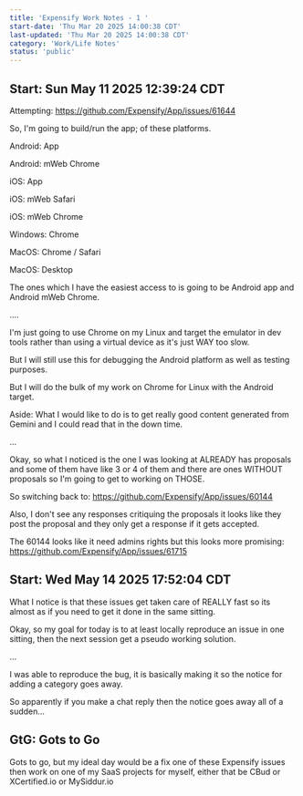 ```yaml
---
title: 'Expensify Work Notes - 1 '
start-date: 'Thu Mar 20 2025 14:00:38 CDT'
last-updated: 'Thu Mar 20 2025 14:00:38 CDT'
category: 'Work/Life Notes'
status: 'public'
---
```




## Start: Sun May 11 2025 12:39:24 CDT

Attempting:
https://github.com/Expensify/App/issues/61644

So, I'm going to build/run the app; of these platforms.

Android: App

Android: mWeb Chrome

iOS: App

iOS: mWeb Safari

iOS: mWeb Chrome

Windows: Chrome

MacOS: Chrome / Safari

MacOS: Desktop

The ones which I have the easiest access to is going to be Android app and Android mWeb Chrome.

....

I'm just going to use Chrome on my Linux and target the emulator in dev tools rather than using a virtual device as it's just WAY too slow.

But I will still use this for debugging the Android platform as well as testing purposes.

But I will do the bulk of my work on Chrome for Linux with the Android target.

Aside: What I would like to do is to get really good content generated from Gemini and I could read that in the down time.

...

Okay, so what I noticed is the one I was looking at ALREADY has proposals and some of them have like 3 or 4 of them and there are ones WITHOUT proposals so I'm going to get to working on THOSE.

So switching back to:
https://github.com/Expensify/App/issues/60144


Also, I don't see any responses critiquing the proposals it looks like they post the proposal and they only get a response if it gets accepted.


The 60144 looks like it need admins rights but this looks more promising:
https://github.com/Expensify/App/issues/61715


## Start: Wed May 14 2025 17:52:04 CDT

What I notice is that these issues get taken care of REALLY fast so its almost as if you need to get it done in the same sitting.

Okay, so my goal for today is to at least locally reproduce an issue in one sitting, then the next session get a pseudo working solution.


... 

I was able to reproduce the bug, it is basically making it so the notice for adding a category goes away. 


So apparently if you make a chat reply then the notice goes away all of a sudden...



## GtG: Gots to Go
Gots to go, but my ideal day would be a fix one of these Expensify issues then work on one of my SaaS projects for myself, either that be CBud or XCertified.io or MySiddur.io



